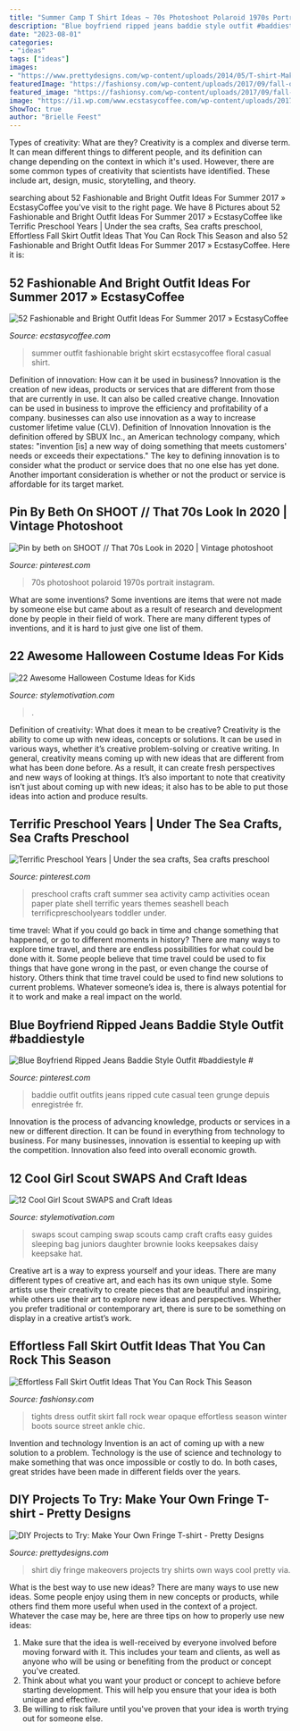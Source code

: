 ```yaml
---
title: "Summer Camp T Shirt Ideas ~ 70s Photoshoot Polaroid 1970s Portrait Instagram"
description: "Blue boyfriend ripped jeans baddie style outfit #baddiestyle #"
date: "2023-08-01"
categories:
- "ideas"
tags: ["ideas"]
images:
- "https://www.prettydesigns.com/wp-content/uploads/2014/05/T-shirt-Makeovers.jpg"
featuredImage: "https://fashionsy.com/wp-content/uploads/2017/09/fall-outfit-8.jpg"
featured_image: "https://fashionsy.com/wp-content/uploads/2017/09/fall-outfit-8.jpg"
image: "https://i1.wp.com/www.ecstasycoffee.com/wp-content/uploads/2017/02/summer-fashion-casual-white-t-shirt-floral-skirt-ideas.jpg?resize=392%2C895"
ShowToc: true
author: "Brielle Feest"
---
```



Types of creativity: What are they?
Creativity is a complex and diverse term. It can mean different things to different people, and its definition can change depending on the context in which it's used. However, there are some common types of creativity that scientists have identified. These include art, design, music, storytelling, and
theory.

	

		
searching about 52 Fashionable and Bright Outfit Ideas For Summer 2017 » EcstasyCoffee you've visit to the right page. We have 8 Pictures about 52 Fashionable and Bright Outfit Ideas For Summer 2017 » EcstasyCoffee like Terrific Preschool Years | Under the sea crafts, Sea crafts preschool, Effortless Fall Skirt Outfit Ideas That You Can Rock This Season and also 52 Fashionable and Bright Outfit Ideas For Summer 2017 » EcstasyCoffee. Here it is:
		
    
## 52 Fashionable And Bright Outfit Ideas For Summer 2017 » EcstasyCoffee

<img loading=lazy src="https://i1.wp.com/www.ecstasycoffee.com/wp-content/uploads/2017/02/summer-fashion-casual-white-t-shirt-floral-skirt-ideas.jpg?resize=392%2C895" onerror="this.onerror=null;this.src='https://tse1.mm.bing.net/th?id=OIP.0Wvw1CSfgIxOmc0DPuVY7gHaQ6&amp;pid=15.1';" alt="52 Fashionable and Bright Outfit Ideas For Summer 2017 » EcstasyCoffee">

_Source: ecstasycoffee.com_

>summer outfit fashionable bright skirt ecstasycoffee floral casual shirt. 

	

Definition of innovation: How can it be used in business?
Innovation is the creation of new ideas, products or services that are different from those that are currently in use. It can also be called creative change. Innovation can be used in business to improve the efficiency and profitability of a company. businesses can also use innovation as a way to increase customer lifetime value (CLV). Definition of Innovation
Innovation is the definition offered by SBUX Inc., an American technology company, which states: "invention [is] a new way of doing something that meets customers' needs or exceeds their expectations." The key to defining innovation is to consider what the product or service does that no one else has yet done. Another important consideration is whether or not the product or service is affordable for its target market.

    
## Pin By Beth On SHOOT // That 70s Look In 2020 | Vintage Photoshoot

<img loading=lazy src="https://i.pinimg.com/736x/af/9a/a1/af9aa10dd2467676170707558f90b13e.jpg" onerror="this.onerror=null;this.src='https://tse1.mm.bing.net/th?id=OIP.1u6x1y-SFBkSJG0AqGwURgHaLH&amp;pid=15.1';" alt="Pin by beth on SHOOT // That 70s Look in 2020 | Vintage photoshoot">

_Source: pinterest.com_

>70s photoshoot polaroid 1970s portrait instagram. 

	

What are some inventions?
Some inventions are items that were not made by someone else but came about as a result of research and development done by people in their field of work. There are many different types of inventions, and it is hard to just give one list of them.

    
## 22 Awesome Halloween Costume Ideas For Kids

<img loading=lazy src="https://www.stylemotivation.com/wp-content/uploads/2013/08/22-Awesome-Halloween-Costume-Ideas-for-Kids-22.jpg" onerror="this.onerror=null;this.src='https://tse2.mm.bing.net/th?id=OIP.Ui_F6W3Vnxg8zsA7jz76cwHaM_&amp;pid=15.1';" alt="22 Awesome Halloween Costume Ideas for Kids">

_Source: stylemotivation.com_

>. 

	

Definition of creativity: What does it mean to be creative?
Creativity is the ability to come up with new ideas, concepts or solutions. It can be used in various ways, whether it’s creative problem-solving or creative writing. In general, creativity means coming up with new ideas that are different from what has been done before. As a result, it can create fresh perspectives and new ways of looking at things. It’s also important to note that creativity isn’t just about coming up with new ideas; it also has to be able to put those ideas into action and produce results.

    
## Terrific Preschool Years | Under The Sea Crafts, Sea Crafts Preschool

<img loading=lazy src="https://i.pinimg.com/736x/8f/c9/aa/8fc9aa48cfa33003552d4d557a31ece5--preschool-themes-preschool-crafts.jpg" onerror="this.onerror=null;this.src='https://tse1.mm.bing.net/th?id=OIP.0uiij1BjJlrBdfdeBnB9agHaJ4&amp;pid=15.1';" alt="Terrific Preschool Years | Under the sea crafts, Sea crafts preschool">

_Source: pinterest.com_

>preschool crafts craft summer sea activity camp activities ocean paper plate shell terrific years themes seashell beach terrificpreschoolyears toddler under. 

	

time travel: What if you could go back in time and change something that happened, or go to different moments in history?
There are many ways to explore time travel, and there are endless possibilities for what could be done with it. Some people believe that time travel could be used to fix things that have gone wrong in the past, or even change the course of history. Others think that time travel could be used to find new solutions to current problems. Whatever someone’s idea is, there is always potential for it to work and make a real impact on the world.

    
## Blue Boyfriend Ripped Jeans Baddie Style Outfit #baddiestyle #

<img loading=lazy src="https://i.pinimg.com/736x/06/ca/2b/06ca2b870c03716eedf8d67997f46608.jpg" onerror="this.onerror=null;this.src='https://tse3.mm.bing.net/th?id=OIP.fk0IiG_bXMpwij9o0CmsdAHaKq&amp;pid=15.1';" alt="Blue Boyfriend Ripped Jeans Baddie Style Outfit #baddiestyle #">

_Source: pinterest.com_

>baddie outfit outfits jeans ripped cute casual teen grunge depuis enregistrée fr. 

	

Innovation is the process of advancing knowledge, products or services in a new or different direction. It can be found in everything from technology to business. For many businesses, innovation is essential to keeping up with the competition. Innovation also feed into overall economic growth.

    
## 12 Cool Girl Scout SWAPS And Craft Ideas

<img loading=lazy src="http://www.stylemotivation.com/wp-content/uploads/2018/04/e0dbc3527f547893deebb6c16d8beb77.jpg" onerror="this.onerror=null;this.src='https://tse2.mm.bing.net/th?id=OIP.AEUeFwllhLMVuPYnC7KYjwHaFj&amp;pid=15.1';" alt="12 Cool Girl Scout SWAPS and Craft Ideas">

_Source: stylemotivation.com_

>swaps scout camping swap scouts camp craft crafts easy guides sleeping bag juniors daughter brownie looks keepsakes daisy keepsake hat. 

	

Creative art is a way to express yourself and your ideas. There are many different types of creative art, and each has its own unique style. Some artists use their creativity to create pieces that are beautiful and inspiring, while others use their art to explore new ideas and perspectives. Whether you prefer traditional or contemporary art, there is sure to be something on display in a creative artist’s work.

    
## Effortless Fall Skirt Outfit Ideas That You Can Rock This Season

<img loading=lazy src="https://fashionsy.com/wp-content/uploads/2017/09/fall-outfit-8.jpg" onerror="this.onerror=null;this.src='https://tse3.mm.bing.net/th?id=OIP.yzUodEA6iHXYKRrYL8wp5QHaLH&amp;pid=15.1';" alt="Effortless Fall Skirt Outfit Ideas That You Can Rock This Season">

_Source: fashionsy.com_

>tights dress outfit skirt fall rock wear opaque effortless season winter boots source street ankle chic. 

	

Invention and technology
Invention is an act of coming up with a new solution to a problem. Technology is the use of science and technology to make something that was once impossible or costly to do. In both cases, great strides have been made in different fields over the years.

    
## DIY Projects To Try: Make Your Own Fringe T-shirt - Pretty Designs

<img loading=lazy src="https://www.prettydesigns.com/wp-content/uploads/2014/05/T-shirt-Makeovers.jpg" onerror="this.onerror=null;this.src='https://tse2.mm.bing.net/th?id=OIP.TS0vuDr9ghKOmAt4o37XKQHaJz&amp;pid=15.1';" alt="DIY Projects to Try: Make Your Own Fringe T-shirt - Pretty Designs">

_Source: prettydesigns.com_

>shirt diy fringe makeovers projects try shirts own ways cool pretty via. 

	

What is the best way to use new ideas?
There are many ways to use new ideas. Some people enjoy using them in new concepts or products, while others find them more useful when used in the context of a project. Whatever the case may be, here are three tips on how to properly use new ideas:
1. Make sure that the idea is well-received by everyone involved before moving forward with it. This includes your team and clients, as well as anyone who will be using or benefiting from the product or concept you've created.
2. Think about what you want your product or concept to achieve before starting development. This will help you ensure that your idea is both unique and effective.
3. Be willing to risk failure until you've proven that your idea is worth trying out for someone else.

